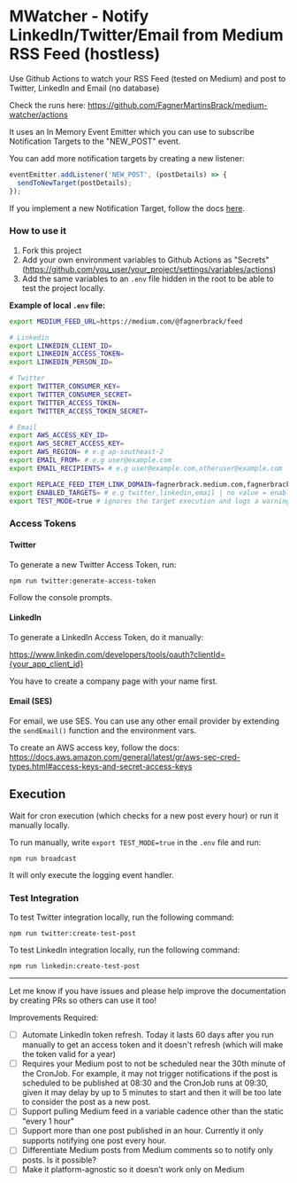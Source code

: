 # MWatcher - Notify LinkedIn/Twitter/Email from Medium RSS Feed (hostless)

Use Github Actions to watch your RSS Feed (tested on Medium) and post to Twitter, LinkedIn and Email (no database)

Check the runs here: https://github.com/FagnerMartinsBrack/medium-watcher/actions

It uses an In Memory Event Emitter which you can use to subscribe Notification Targets to the "NEW_POST" event.

You can add more notification targets by creating a new listener:

```javascript
eventEmitter.addListener('NEW_POST', (postDetails) => {
  sendToNewTarget(postDetails);
});
```

If you implement a new Notification Target, follow the docs [here](src/notification-targets/README.md).

### How to use it

1. Fork this project
2. Add your own environment variables to Github Actions as "Secrets" (https://github.com/you_user/your_project/settings/variables/actions)
3. Add the same variables to an `.env` file hidden in the root to be able to test the project locally.

**Example of local `.env` file:**

```sh
export MEDIUM_FEED_URL=https://medium.com/@fagnerbrack/feed

# Linkedin
export LINKEDIN_CLIENT_ID=
export LINKEDIN_ACCESS_TOKEN=
export LINKEDIN_PERSON_ID=

# Twitter
export TWITTER_CONSUMER_KEY=
export TWITTER_CONSUMER_SECRET=
export TWITTER_ACCESS_TOKEN=
export TWITTER_ACCESS_TOKEN_SECRET=

# Email
export AWS_ACCESS_KEY_ID=
export AWS_SECRET_ACCESS_KEY=
export AWS_REGION= # e.g ap-southeast-2
export EMAIL_FROM= # e.g user@example.com
export EMAIL_RECIPIENTS= # e.g user@example.com,otheruser@example.com

export REPLACE_FEED_ITEM_LINK_DOMAIN=fagnerbrack.medium.com,fagnerbrack.com # optional, good for SEO on Medium that doesn't add your domain to the feed item link
export ENABLED_TARGETS= # e.g twitter,linkedin,email | no value = enable all available targets
export TEST_MODE=true # ignores the target execution and logs a warning instead
```

### Access Tokens

#### Twitter

To generate a new Twitter Access Token, run:

```
npm run twitter:generate-access-token
```

Follow the console prompts.

#### LinkedIn

To generate a LinkedIn Access Token, do it manually:

https://www.linkedin.com/developers/tools/oauth?clientId={your_app_client_id}

You have to create a company page with your name first.

#### Email (SES)

For email, we use SES. You can use any other email provider by extending the `sendEmail()` function and the environment vars.

To create an AWS access key, follow the docs: https://docs.aws.amazon.com/general/latest/gr/aws-sec-cred-types.html#access-keys-and-secret-access-keys

## Execution

Wait for cron execution (which checks for a new post every hour) or run it manually locally.

To run manually, write `export TEST_MODE=true` in the `.env` file and run:

```
npm run broadcast
```

It will only execute the logging event handler.

### Test Integration

To test Twitter integration locally, run the following command:

```
npm run twitter:create-test-post
```

To test LinkedIn integration locally, run the following command:

```
npm run linkedin:create-test-post
```

----

Let me know if you have issues and please help improve the documentation by creating PRs so others can use it too!

Improvements Required:

- [ ] Automate LinkedIn token refresh. Today it lasts 60 days after you run manually to get an access token and it doesn't refresh (which will make the token valid for a year)
- [ ] Requires your Medium post to not be scheduled near the 30th minute of the CronJob. For example, it may not trigger notifications if the post is scheduled to be published at 08:30 and the CronJob runs at 09:30, given it may delay by up to 5 minutes to start and then it will be too late to consider the post as a new post.
- [ ] Support pulling Medium feed in a variable cadence other than the static "every 1 hour"
- [ ] Support more than one post published in an hour. Currently it only supports notifying one post every hour.
- [ ] Differentiate Medium posts from Medium comments so to notify only posts. Is it possible?
- [ ] Make it platform-agnostic so it doesn't work only on Medium
